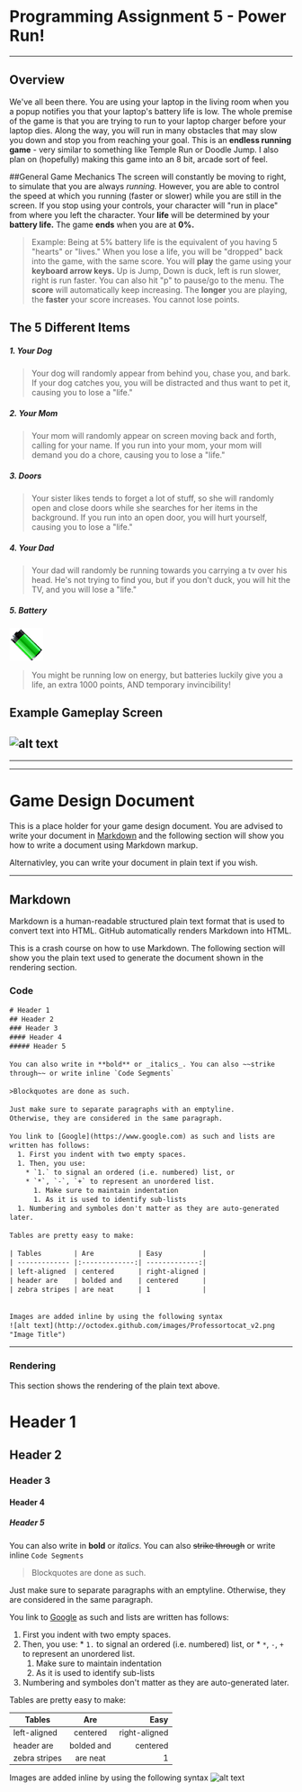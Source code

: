 # Programming Assignment 5 - Power Run!
----

## Overview
We've all been there.
You are using your laptop in the living room when you a popup notifies you that your laptop's battery life is low.
The whole premise of the game is that you are trying to run to your laptop charger before your laptop dies.
Along the way, you will run in many obstacles that may slow you down and stop you from reaching your goal.
This is an **endless running game** - very similar to something like Temple Run or Doodle Jump.
I also plan on (hopefully) making this game into an 8 bit, arcade sort of feel.

##General Game Mechanics
The screen will constantly be moving to right, to simulate that you are always _running._
However, you are able to control the speed at which you running (faster or slower) while you are still in the screen.
If you stop using your controls, your character will "run in place" from where you left the character.
Your **life** will be determined by your **battery life.** The game **ends** when you are at **0%.**
> Example: Being at 5% battery life is the equivalent of you having 5 "hearts" or "lives." When you lose a life, you will be "dropped" back into the game, with the same score.
You will **play** the game using your **keyboard arrow keys.**
> Up is Jump, Down is duck, left is run slower, right is run faster. You can also hit "p" to pause/go to the menu.
The **score** will automatically keep increasing. The **longer** you are playing, the **faster** your score increases. You cannot lose points.


## The 5 Different Items
##### 1. Your Dog
> Your dog will randomly appear from behind you, chase you, and bark. If your dog catches you, you will be distracted and thus want to pet it, causing you to lose a "life." 

##### 2. Your Mom
> Your mom will randomly appear on screen moving back and forth, calling for your name. If you run into your mom, your mom will demand you do a chore, causing you to lose a "life."

##### 3. Doors
> Your sister likes tends to forget a lot of stuff, so she will randomly open and close doors while she searches for her items in the background. If you run into an open door, you will hurt yourself, causing you to lose a "life."

##### 4. Your Dad
> Your dad will randomly be running towards you carrying a tv over his head. He's not trying to find you, but if you don't duck, you will hit the TV, and you will lose a "life."

##### 5. Battery
![alt text]( images/battery.png "Power Run!")
> You might be running low on energy, but batteries luckily give you a life, an extra 1000 points, AND temporary invincibility!



## Example Gameplay Screen
![alt text](http://i229.photobucket.com/albums/ee242/AsadaAsada/b5e026b8-b6f2-458a-8f2c-6b364513d39c_zps0a707ac5.jpg "Power Run!")
----
----
----

# Game Design Document
This is a place holder for your game design document. You are advised to write your document in [Markdown](http://daringfireball.net/projects/markdown/) and the following section will show you how to write a document using Markdown markup.

Alternativley, you can write your document in plain text if you wish.

----

## Markdown
Markdown is a human-readable structured plain text format that is used to convert text into HTML. GitHub automatically renders Markdown into HTML.

This is a crash course on how to use Markdown. The following section will show you the plain text used to generate the document shown in the rendering section.

### Code

```
# Header 1
## Header 2
### Header 3
#### Header 4
##### Header 5

You can also write in **bold** or _italics_. You can also ~~strike through~~ or write inline `Code Segments`

>Blockquotes are done as such.

Just make sure to separate paragraphs with an emptyline. 
Otherwise, they are considered in the same paragraph.

You link to [Google](https://www.google.com) as such and lists are written has follows:
  1. First you indent with two empty spaces.
  1. Then, you use:
    * `1.` to signal an ordered (i.e. numbered) list, or
    * `*`, `-`, `+` to represent an unordered list.
      1. Make sure to maintain indentation
      1. As it is used to identify sub-lists
  1. Numbering and symboles don't matter as they are auto-generated later.

Tables are pretty easy to make:

| Tables        | Are           | Easy          |
| ------------- |:-------------:| -------------:|
| left-aligned  | centered      | right-aligned |
| header are    | bolded and    | centered      |
| zebra stripes | are neat      | 1             |


Images are added inline by using the following syntax
![alt text](http://octodex.github.com/images/Professortocat_v2.png "Image Title")
```

----

### Rendering
This section shows the rendering of the plain text above.

# Header 1
## Header 2
### Header 3
#### Header 4
##### Header 5

You can also write in **bold** or _italics_. You can also ~~strike through~~ or write inline `Code Segments`

>Blockquotes are done as such.

Just make sure to separate paragraphs with an emptyline. 
Otherwise, they are considered in the same paragraph.

You link to [Google](https://www.google.com) as such and lists are written has follows:
  1. First you indent with two empty spaces.
  1. Then, you use:
    * `1.` to signal an ordered (i.e. numbered) list, or
    * `*`, `-`, `+` to represent an unordered list.
      1. Make sure to maintain indentation
      1. As it is used to identify sub-lists
  1. Numbering and symboles don't matter as they are auto-generated later.

Tables are pretty easy to make:

| Tables        | Are           | Easy          |
| ------------- |:-------------:| -------------:|
| left-aligned  | centered      | right-aligned |
| header are    | bolded and    | centered      |
| zebra stripes | are neat      | 1             |


Images are added inline by using the following syntax
![alt text](http://octodex.github.com/images/Professortocat_v2.png "Image Title")

